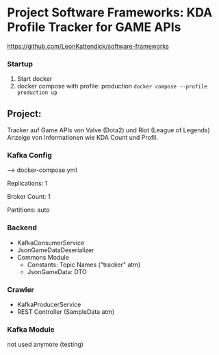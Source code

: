 # Project Software Frameworks: KDA Profile Tracker for GAME APIs
https://github.com/LeonKattendick/software-frameworks

### Startup

1. Start docker
2. docker compose with profile: production
`docker compose --profile production up`

## Project:
Tracker auf Game APIs von Valve (Dota2) und Riot (League of Legends)
Anzeige von Informationen wie KDA Count und Profil.

### Kafka Config
--> docker-compose.yml

Replications: 1

Broker Count: 1

Partitions: auto

### Backend
- KafkaConsumerService
- JsonGameDataDeserializer
- Commons Module
  - Constants: Topic Names ("tracker" atm)
  - JsonGameData: DTO

### Crawler
- KafkaProducerService
- REST Controller (SampleData atm)

### Kafka Module
not used anymore (testing)



